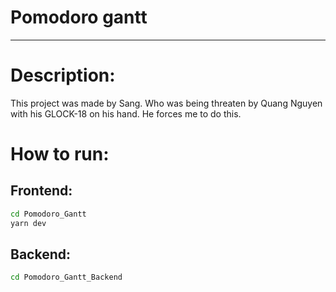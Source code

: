 # Pomodoro gantt
-----
# Description:
This project was made by Sang. Who was being threaten by Quang Nguyen with his GLOCK-18 on his hand. He forces me to do this.

# How to run:
## Frontend:
```bash
cd Pomodoro_Gantt
yarn dev
```
## Backend:
```bash
cd Pomodoro_Gantt_Backend
```
